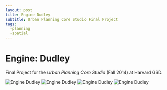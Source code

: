 ```yaml
---
layout: post
title: Engine Dudley
subtitle: Urban Planning Core Studio Final Project
tags:
  -planning
  -spatial
---
```


# Engine: Dudley
Final Project for the *Urban Planning Core Studio* (Fall 2014) at Harvard GSD.


![Engine Dudley](https://raw.githubusercontent.com/johnmccartin/johnmccartin.github.io/master/img/dudley/dudley1.png)
![Engine Dudley](https://raw.githubusercontent.com/johnmccartin/johnmccartin.github.io/master/img/dudley/dudley2.png)
![Engine Dudley](https://raw.githubusercontent.com/johnmccartin/johnmccartin.github.io/master/img/dudley/dudley3.png)
![Engine Dudley](https://raw.githubusercontent.com/johnmccartin/johnmccartin.github.io/master/img/dudley/dudley4.png)